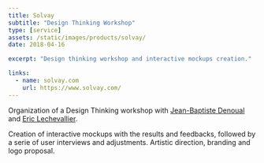 ```yaml
---
title: Solvay
subtitle: "Design Thinking Workshop"
type: [service]
assets: /static/images/products/solvay/
date: 2018-04-16

excerpt: "Design thinking workshop and interactive mockups creation."

links:
  - name: solvay.com
    url: https://www.solvay.com/
---
```


Organization of a Design Thinking workshop with [Jean-Baptiste Denoual](https://www.linkedin.com/in/jean-baptiste-denoual-3a4b4232/) and [Eric Lechevallier](https://www.linkedin.com/in/eric-lechevallier-5050699b/).

Creation of interactive mockups with the results and feedbacks, followed by a serie of user interviews and adjustments. Artistic direction, branding and logo proposal.
